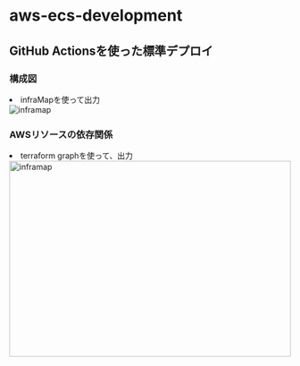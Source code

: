 # aws-ecs-development
## GitHub Actionsを使った標準デプロイ
### 構成図
<li>infraMapを使って出力</li>
<image alt=inframap src=inframap_generate.png>

### AWSリソースの依存関係
<li>terraform graphを使って、出力</li>
<image width=100% height=350px alt=inframap src=graph.png>
